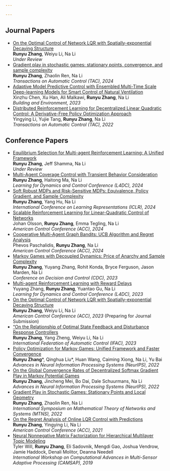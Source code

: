 ```yaml
---

---
```

Journal Papers
-----
- [On the Optimal Control of Network LQR with Spatially-exponential Decaying
Structure](https://arxiv.org/abs/2209.14376)<br>  **Runyu Zhang**, Weiyu Li, Na Li <br> *Under Review* 
- [Gradient play in stochastic games: stationary points, convergence, and sample complexity
](https://arxiv.org/abs/2106.00198)<br>  **Runyu Zhang**, Zhaolin Ren, Na Li <br> *Transactions on Automatic Control (TAC), 2024* 
- [Adaptive Model Predictive Control with Ensembled
Multi-Time Scale Deep-learning Models for Smart Control of Natural Ventilation](https://www.sciencedirect.com/science/article/pii/S0360132323005462) <br>Xinzhu Chen, Xu Han, Ali Malkawi, **Runyu Zhang**, Na Li <br> *Building and Environment, 2023*
- [Distributed Reinforcement Learning for Decentralized Linear Quadratic
Control: A Derivative-Free Policy Optimization Approach](https://arxiv.org/abs/1912.09135) <br>Yingying Li, Yujie Tang, **Runyu Zhang**, Na Li <br> *Transactions on Automatic Control (TAC), 2022*

Conference Papers
-----
- [Equilibrium Selection for Multi-agent Reinforcement Learning: A Unified Framework](https://arxiv.org/abs/2406.08844) <br> **Runyu Zhang**, Jeff Shamma, Na Li <br> *Under Review*
- [Multi-Agent Coverage Control with Transient Behavior Consideration](https://arxiv.org/abs/2404.05995) <br> **Runyu Zhang**, Haitong Ma, Na Li <br> *Learning
for Dynamics and Control Conference (L4DC), 2024*
- [Soft Robust MDPs and Risk-Sensitive MDPs: Equivalence, Policy Gradient, and
Sample Complexity](https://arxiv.org/abs/2306.11626) <br> **Runyu Zhang**, Yang Hu, Na Li <br> *International Conference on Learning Representations (ICLR), 2024*
- [Scalable Reinforcement Learning for Linear-Quadratic Control of Networks
](https://arxiv.org/abs/2401.16183) <br> Johan Olsson, **Runyu Zhang**, Emma Tegling, Na Li
 <br> *American Control Conference (ACC), 2024*
- [Cooperative Multi-Agent Graph Bandits: UCB Algorithm and Regret
Analysis
](https://arxiv.org/abs/2401.10383) <br> Phevos Paschalidis, **Runyu Zhang**, Na Li
 <br> *American Control Conference (ACC), 2024*
- [Markov Games with Decoupled Dynamics:
Price of Anarchy and Sample Complexity](https://arxiv.org/abs/2304.03840)<br> **Runyu Zhang**, Yuyang Zhang, Rohit Konda, Bryce Ferguson, Jason Marden, Na Li
 <br> *Conference on Decision and Control (CDC), 2023*
- [Multi-agent Reinforcement Learning with Reward Delays](https://arxiv.org/abs/2212.01441)<br> Yuyang Zhang, **Runyu Zhang**, Yuantao Gu, Na Li
 <br> *Learning
for Dynamics and Control Conference (L4DC), 2023*
- [On the Optimal Control of Network LQR with Spatially-exponential Decaying
Structure](https://arxiv.org/abs/2209.14376)<br>  **Runyu Zhang**, Weiyu Li, Na Li <br> *American Control Conference (ACC), 2023* (Preparing for Journal Submission)
- [“On the Relationship of Optimal State Feedback and Disturbance Response
Controllers](https://arxiv.org/abs/2304.03831)<br>  **Runyu Zhang**, Yang Zheng, Weiyu Li, Na Li <br> *International Federation of Automatic Control (IFAC), 2023*
- [Policy Optimization for Markov Games: Unified
Framework and Faster Convergence](https://arxiv.org/abs/2206.02640)<br>  **Runyu Zhang***,  Qinghua Liu*, Huan Wang, Caiming Xiong, Na Li, Yu Bai <br> *Advances in Neural Information Processing Systems (NeurIPS), 2022*
- [On the Global Convergence Rates of Decentralized Softmax Gradient Play in Markov Potential Games
](https://arxiv.org/abs/2202.00872)<br>  **Runyu Zhang**, Jincheng Mei, Bo Dai, Dale Schuurmans, Na Li <br> *Advances in Neural Information Processing Systems (NeurIPS), 2022*
- [Gradient Play in Stochastic Games: Stationary Points and Local Geometry](https://arxiv.org/pdf/2106.00198)<br>  **Runyu Zhang**, Zhaolin Ren, Na Li <br> *International Symposium on Mathematical Theory of Networks and Systems (MTNS), 2022*
- [On the Regret Analysis of Online LQR Control with Predictions](https://arxiv.org/abs/2102.01309)<br>  **Runyu Zhang**, Yingying Li, Na Li <br> *American
Control Conference (ACC), 2021*
- [Neural Nonnegative Matrix
Factorization for Hierarchical Multilayer Topic Modeling](https://arxiv.org/abs/2303.00058)<br>  Tyler Will, **Runyu Zhang**, Eli Sadovnik, Mengdi Gao, Joshua Vendrow, Jamie Haddock, Denali Molitor, Deanna Needell <br> *International Workshop on Computational
Advances in Multi-Sensor Adaptive Processing (CAMSAP), 2019*

